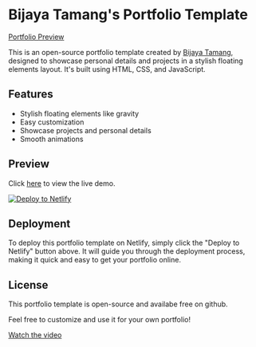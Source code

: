 # Bijaya Tamang's Portfolio Template

[Portfolio Preview](https://bijaytamang.netlify.app)

This is an open-source portfolio template created by [Bijaya Tamang](https://bijaytamang.netlify.app/), designed to showcase personal details and projects in a stylish floating elements layout. It's built using HTML, CSS, and JavaScript.

## Features

- Stylish floating elements like gravity
- Easy customization
- Showcase projects and personal details
- Smooth animations

## Preview

Click [here](https://bijaytamang.netlify.app/) to view the live demo.

[![Deploy to Netlify](https://www.netlify.com/img/deploy/button.svg)](https://app.netlify.com/start/deploy?repository=https://github.com/bijaytamang/bijaytamang.github.io)

## Deployment

To deploy this portfolio template on Netlify, simply click the "Deploy to Netlify" button above. It will guide you through the deployment process, making it quick and easy to get your portfolio online.

## License

This portfolio template is open-source and availabe free on github.

Feel free to customize and use it for your own portfolio!


[Watch the video](https://youtu.be/Rqs0Gk42E5g?si=ijdvqfO5VdNSSDG0)



